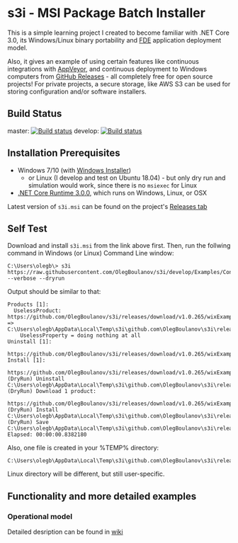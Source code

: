 # s3i - MSI Package Batch Installer 

This is a simple learning project I created to become familiar with .NET Core 3.0, 
its Windows/Linux binary portability and 
[FDE](https://docs.microsoft.com/en-us/dotnet/core/deploying/#framework-dependent-executables-fde) 
application deployment model. 

Also, it gives an example of using certain features 
like continuous integrations with [AppVeyor](https://appveyor.com), 
and continuous deployment to Windows computers from [GitHub Releases](https://help.github.com/en/github/administering-a-repository/about-releases) - 
all completely free for open source projects! For private projects, a secure storage, 
like AWS S3 can be used for storing configuration and/or software installers.

## Build Status

  master:
[![Build status](https://ci.appveyor.com/api/projects/status/s5poqaqr1xn2e5ml/branch/master?svg=true)](https://ci.appveyor.com/project/OlegBoulanov/s3i/branch/master)
  develop:
[![Build status](https://ci.appveyor.com/api/projects/status/s5poqaqr1xn2e5ml/branch/develop?svg=true)](https://ci.appveyor.com/project/OlegBoulanov/s3i/branch/develop)

## Installation Prerequisites

- Windows 7/10 (with [Windows Installer](https://docs.microsoft.com/en-us/windows/win32/msi/overview-of-windows-installer))
   - or Linux (I develop and test on Ubuntu 18.04) - but only  dry run and simulation would work, since there is no `msiexec` for Linux
- [.NET Core Runtime 3.0.0](https://dotnet.microsoft.com/download/dotnet-core/3.0), which runs on Windows, Linux, or OSX

Latest version of `s3i.msi` can be found on the project's [Releases tab](https://github.com/OlegBoulanov/s3i/releases/latest)

## Self Test

Download and install `s3i.msi` from the link above first. Then, run the follwing command in Windows (or Linux) Command Line window:
```
C:\Users\olegb\> s3i https://raw.githubusercontent.com/OlegBoulanov/s3i/develop/Examples/Config.ini --verbose --dryrun
```

Output should be similar to that:
```
Products [1]:
  UselessProduct: https://github.com/OlegBoulanov/s3i/releases/download/v1.0.265/wixExample.msi => C:\Users\olegb\AppData\Local\Temp\s3i\github.com\OlegBoulanov\s3i\releases\download\v1.0.265\wixExample.msi
    UselessProperty = doing nothing at all
Uninstall [1]:
  https://github.com/OlegBoulanov/s3i/releases/download/v1.0.265/wixExample.msi
Install [1]:
  https://github.com/OlegBoulanov/s3i/releases/download/v1.0.265/wixExample.msi
(DryRun) Uninstall C:\Users\olegb\AppData\Local\Temp\s3i\github.com\OlegBoulanov\s3i\releases\download\v1.0.265\wixExample.msi
(DryRun) Download 1 product:
  https://github.com/OlegBoulanov/s3i/releases/download/v1.0.265/wixExample.msi
(DryRun) Install C:\Users\olegb\AppData\Local\Temp\s3i\github.com\OlegBoulanov\s3i\releases\download\v1.0.265\wixExample.msi
(DryRun) Save C:\Users\olegb\AppData\Local\Temp\s3i\github.com\OlegBoulanov\s3i\releases\download\v1.0.265\wixExample.json
Elapsed: 00:00:00.8382180
```
Also, one file is created in your %TEMP% directory:
```
C:\Users\olegb\AppData\Local\Temp\s3i\github.com\OlegBoulanov\s3i\releases\download\v1.0.265\wixExample.json
```
Linux directory will be different, but still user-specific.
## Functionality and more detailed examples

### Operational model



Detailed desription can be found in [wiki](https://github.com/OlegBoulanov/s3i/wiki)
